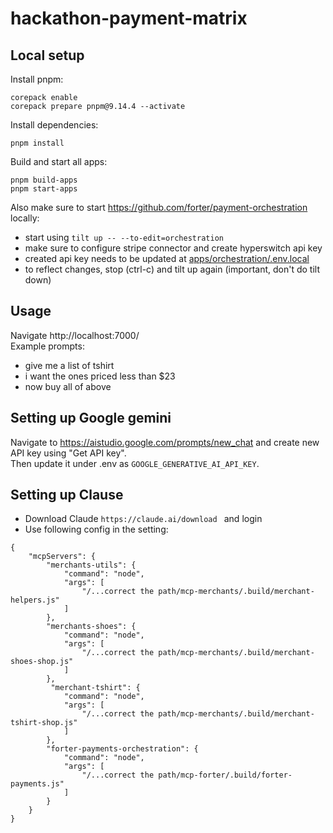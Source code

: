 # hackathon-payment-matrix

## Local setup

Install pnpm:

```
corepack enable
corepack prepare pnpm@9.14.4 --activate
```

Install dependencies:

```
pnpm install
```

Build and start all apps:

```
pnpm build-apps
pnpm start-apps
```

Also make sure to start https://github.com/forter/payment-orchestration locally:

- start using `tilt up -- --to-edit=orchestration`
- make sure to configure stripe connector and create hyperswitch api key
- created api key needs to be updated at [apps/orchestration/.env.local](https://github.com/forter/payment-orchestration/blob/main/apps/orchestration/.env.local#L5)
- to reflect changes, stop (ctrl-c) and tilt up again (important, don't do tilt down)

## Usage

Navigate http://localhost:7000/ \
Example prompts:

- give me a list of tshirt
- i want the ones priced less than $23
- now buy all of above

## Setting up Google gemini

Navigate to https://aistudio.google.com/prompts/new_chat and create new API key using "Get API key".\
Then update it under .env as `GOOGLE_GENERATIVE_AI_API_KEY`.

## Setting up Clause

- Download Claude `https://claude.ai/download ` and login
- Use following config in the setting:

```
{
    "mcpServers": {
        "merchants-utils": {
            "command": "node",
            "args": [
                "/...correct the path/mcp-merchants/.build/merchant-helpers.js"
            ]
        },
        "merchants-shoes": {
            "command": "node",
            "args": [
                "/...correct the path/mcp-merchants/.build/merchant-shoes-shop.js"
            ]
        },
         "merchant-tshirt": {
            "command": "node",
            "args": [
                "/...correct the path/mcp-merchants/.build/merchant-tshirt-shop.js"
            ]
        },
        "forter-payments-orchestration": {
            "command": "node",
            "args": [
                "/...correct the path/mcp-forter/.build/forter-payments.js"
            ]
        }
    }
}
```
